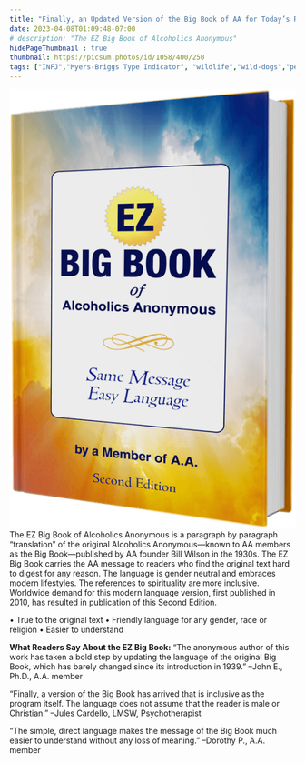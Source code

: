 ```yaml
---
title: "Finally, an Updated Version of the Big Book of AA for Today’s Reader"
date: 2023-04-08T01:09:48-07:00
# description: "The EZ Big Book of Alcoholics Anonymous"
hidePageThumbnail : true 
thumbnail: https://picsum.photos/id/1058/400/250
tags: ["INFJ","Myers-Briggs Type Indicator", "wildlife","wild-dogs","pets","animal-welfare"]
---
```



<!-- This is **bold** text, and this is *emphasized* text.
![infp_injf table](/infp_injf-table.jpg)
Visit the [Hugo](https://gohugo.io) website! -->

<!-- https://beaconstreetusa.com/wp/ez-big-book/ -->

![ez-big-book-of-aa](/ez-big-book-of-aa.png)
The EZ Big Book of Alcoholics Anonymous is a paragraph by paragraph “translation” of the original Alcoholics Anonymous—known to AA members as the Big Book—published by AA founder Bill Wilson in the 1930s. The EZ Big Book carries the AA message to readers who find the original text hard to digest for any reason. The language is gender neutral and embraces modern lifestyles. The references to spirituality are more inclusive. Worldwide demand for this modern language version, first published in 2010, has resulted in publication of this Second Edition.

• True to the original text
• Friendly language for any gender, race or religion
• Easier to understand

**What Readers Say About the EZ Big Book:**
“The anonymous author of this work has taken a bold step by updating the language of the original Big Book, which has barely changed since its introduction in 1939.”
–John E., Ph.D., A.A. member

“Finally, a version of the Big Book has arrived that is inclusive as the program itself. The language does not assume that the reader is male or Christian.”
–Jules Cardello, LMSW, Psychotherapist

“The simple, direct language makes the message of the Big Book much easier to understand without any loss of meaning.”
–Dorothy P., A.A. member